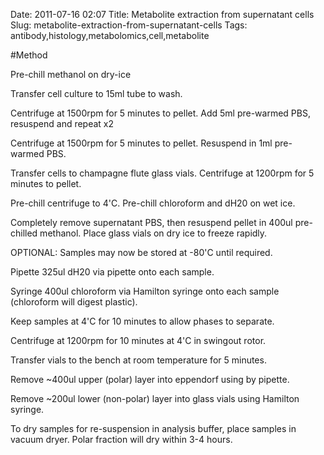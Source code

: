 Date: 2011-07-16 02:07
Title: Metabolite extraction from supernatant cells
Slug: metabolite-extraction-from-supernatant-cells
Tags: antibody,histology,metabolomics,cell,metabolite





#Method

Pre-chill methanol on dry-ice



Transfer cell culture to 15ml tube to wash.  



Centrifuge at 1500rpm for 5 minutes to pellet. Add 5ml pre-warmed PBS, resuspend and repeat x2



Centrifuge at 1500rpm for 5 minutes to pellet. Resuspend in 1ml pre-warmed PBS.



Transfer cells to champagne flute glass vials. Centrifuge at 1200rpm for 5 minutes to pellet.



Pre-chill centrifuge to 4&#39;C.
Pre-chill chloroform and dH20 on wet ice.



Completely remove supernatant PBS, then resuspend pellet in 400ul pre-chilled methanol. Place glass vials on dry ice to freeze rapidly. 

OPTIONAL: Samples may now be stored at -80&#39;C until required.



Pipette 325ul dH20 via pipette onto each sample.



Syringe 400ul chloroform  via Hamilton syringe onto each sample (chloroform will digest plastic).



Keep samples at 4&#39;C for 10 minutes to allow phases to separate.



Centrifuge at 1200rpm for 10 minutes at 4&#39;C in swingout rotor.



Transfer vials to the bench at room temperature for 5 minutes.



Remove ~400ul upper (polar) layer into eppendorf using by pipette.



Remove ~200ul lower (non-polar) layer into glass vials using Hamilton syringe.



To dry samples for re-suspension in analysis buffer, place samples in vacuum dryer. Polar fraction will dry within 3-4 hours.




